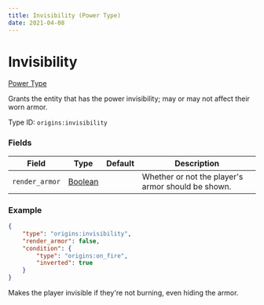 ```yaml
---
title: Invisibility (Power Type)
date: 2021-04-08
---
```


# Invisibility

[Power Type](../power_types.md)

Grants the entity that has the power invisibility; may or may not affect their worn armor.

Type ID: `origins:invisibility`

### Fields

Field  | Type | Default | Description
-------|------|---------|-------------
`render_armor` | [Boolean](../data_types/boolean.md) | | Whether or not the player's armor should be shown.

### Example
```json
{
  	"type": "origins:invisibility",
	"render_armor": false,
	"condition": {
		"type": "origins:on_fire",
		"inverted": true
	}
}
```
Makes the player invisible if they're not burning, even hiding the armor.
